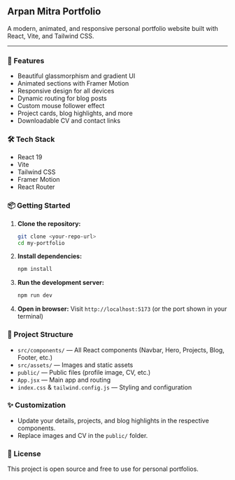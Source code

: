 ## Arpan Mitra Portfolio

A modern, animated, and responsive personal portfolio website built with React, Vite, and Tailwind CSS.

---

### 🚀 Features
- Beautiful glassmorphism and gradient UI
- Animated sections with Framer Motion
- Responsive design for all devices
- Dynamic routing for blog posts
- Custom mouse follower effect
- Project cards, blog highlights, and more
- Downloadable CV and contact links

### 🛠️ Tech Stack
- React 19
- Vite
- Tailwind CSS
- Framer Motion
- React Router

### 📦 Getting Started
1. **Clone the repository:**
	```bash
	git clone <your-repo-url>
	cd my-portfolio
	```
2. **Install dependencies:**
	```bash
	npm install
	```
3. **Run the development server:**
	```bash
	npm run dev
	```
4. **Open in browser:**
	Visit `http://localhost:5173` (or the port shown in your terminal)

### 📁 Project Structure
- `src/components/` — All React components (Navbar, Hero, Projects, Blog, Footer, etc.)
- `src/assets/` — Images and static assets
- `public/` — Public files (profile image, CV, etc.)
- `App.jsx` — Main app and routing
- `index.css` & `tailwind.config.js` — Styling and configuration

### ✨ Customization
- Update your details, projects, and blog highlights in the respective components.
- Replace images and CV in the `public/` folder.

### 📄 License
This project is open source and free to use for personal portfolios.
